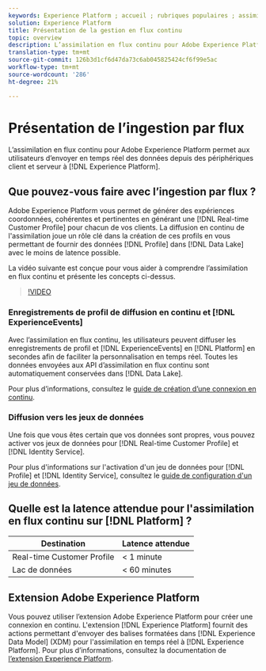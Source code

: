 ```yaml
---
keywords: Experience Platform ; accueil ; rubriques populaires ; assimilation de données ; données assimilées ; diffusion en continu ; présentation ; assimilation en flux continu ; latence ; latence en flux continu ;
solution: Experience Platform
title: Présentation de la gestion en flux continu
topic: overview
description: L’assimilation en flux continu pour Adobe Experience Platform permet aux utilisateurs d’envoyer en temps réel des données en provenance de périphériques client et serveur à l’Experience Platform.
translation-type: tm+mt
source-git-commit: 126b3d1cf6d47da73c6ab045825424cf6f99e5ac
workflow-type: tm+mt
source-wordcount: '286'
ht-degree: 21%

---
```



# Présentation de l’ingestion par flux

L’assimilation en flux continu pour Adobe Experience Platform permet aux utilisateurs d’envoyer en temps réel des données depuis des périphériques client et serveur à [!DNL Experience Platform].

## Que pouvez-vous faire avec l’ingestion par flux ?

Adobe Experience Platform vous permet de générer des expériences coordonnées, cohérentes et pertinentes en générant une [!DNL Real-time Customer Profile] pour chacun de vos clients. La diffusion en continu de l&#39;assimilation joue un rôle clé dans la création de ces profils en vous permettant de fournir des données [!DNL Profile] dans [!DNL Data Lake] avec le moins de latence possible.

La vidéo suivante est conçue pour vous aider à comprendre l’assimilation en flux continu et présente les concepts ci-dessus.

>[!VIDEO](https://video.tv.adobe.com/v/28425?quality=12&learn=on)

### Enregistrements de profil de diffusion en continu et [!DNL ExperienceEvents]

Avec l’assimilation en flux continu, les utilisateurs peuvent diffuser les enregistrements de profil et [!DNL ExperienceEvents] en [!DNL Platform] en secondes afin de faciliter la personnalisation en temps réel. Toutes les données envoyées aux API d’assimilation en flux continu sont automatiquement conservées dans [!DNL Data Lake].

Pour plus d’informations, consultez le [guide de création d’une connexion en continu](../tutorials/create-streaming-connection.md).

### Diffusion vers les jeux de données

Une fois que vous êtes certain que vos données sont propres, vous pouvez activer vos jeux de données pour [!DNL Real-time Customer Profile] et [!DNL Identity Service].

Pour plus d&#39;informations sur l&#39;activation d&#39;un jeu de données pour [!DNL Profile] et [!DNL Identity Service], consultez le [guide de configuration d&#39;un jeu de données](../../profile/tutorials/dataset-configuration.md).

## Quelle est la latence attendue pour l&#39;assimilation en flux continu sur [!DNL Platform] ?

| Destination | Latence attendue |
| --------- | ---------------- |
| Real-time Customer Profile | &lt; 1 minute |
| Lac de données | &lt; 60 minutes |

## Extension Adobe Experience Platform

Vous pouvez utiliser l’extension Adobe Experience Platform pour créer une connexion en continu. L&#39;extension [!DNL Experience Platform] fournit des actions permettant d&#39;envoyer des balises formatées dans [!DNL Experience Data Model] (XDM) pour l&#39;assimilation en temps réel à [!DNL Experience Platform]. Pour plus d’informations, consultez la documentation de [l’extension Experience Platform](https://experienceleague.adobe.com/docs/launch/using/extensions-ref/adobe-extension/adobe-experience-platform-extension.html).